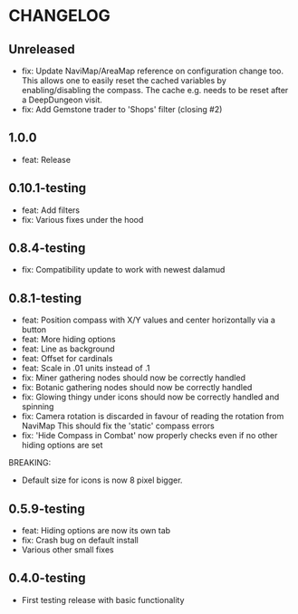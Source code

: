 ﻿# CHANGELOG

## Unreleased

- fix: Update NaviMap/AreaMap reference on configuration change too.
  This allows one to easily reset the cached variables by enabling/disabling the compass.
  The cache e.g. needs to be reset after a DeepDungeon visit.
- fix: Add Gemstone trader to 'Shops' filter (closing #2)

## 1.0.0

- feat: Release

## 0.10.1-testing

- feat: Add filters
- fix: Various fixes under the hood

## 0.8.4-testing

- fix: Compatibility update to work with newest dalamud

## 0.8.1-testing

- feat: Position compass with X/Y values and center horizontally via a button
- feat: More hiding options
- feat: Line as background
- feat: Offset for cardinals
- feat: Scale in .01 units instead of .1
- fix: Miner gathering nodes should now be correctly handled 
- fix: Botanic gathering nodes should now be correctly handled
- fix: Glowing thingy under icons should now be correctly handled and spinning
- fix: Camera rotation is discarded in favour of reading the rotation from NaviMap
    This should fix the 'static' compass errors
- fix: 'Hide Compass in Combat' now properly checks even if no other hiding options are set

BREAKING:
- Default size for icons is now 8 pixel bigger.

## 0.5.9-testing

- feat: Hiding options are now its own tab
- fix: Crash bug on default install
- Various other small fixes

## 0.4.0-testing

- First testing release with basic functionality
